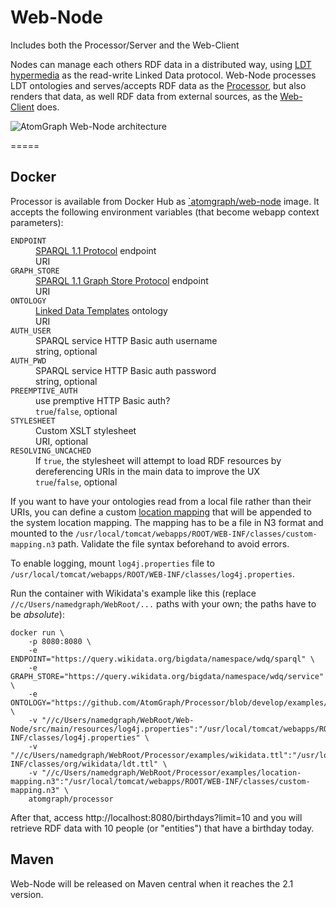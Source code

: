 # Web-Node
Includes both the Processor/Server and the Web-Client

Nodes can manage each others RDF data in a distributed way, using [LDT hypermedia](https://atomgraph.github.io/Linked-Data-Templates/#hypermedia) as the read-write Linked Data protocol.
Web-Node processes LDT ontologies and serves/accepts RDF data as the [Processor](../../../Processor), but also renders that data, as well RDF data from external sources, as the [Web-Client](../../../Web-Client) does.

![AtomGraph Web-Node architecture](https://raw.github.com/AtomGraph/Web-Node/master/architecture.jpg)

=====

Docker
------

Processor is available from Docker Hub as [`atomgraph/web-node](https://hub.docker.com/r/atomgraph/web-node/) image.
It accepts the following environment variables (that become webapp context parameters):

<dl>
    <dt><code>ENDPOINT</code></dt>
    <dd><a href="https://www.w3.org/TR/sparql11-protocol/">SPARQL 1.1 Protocol</a> endpoint</dd>
    <dd>URI</dd>
    <dt><code>GRAPH_STORE</code></dt>
    <dd><a href="https://www.w3.org/TR/sparql11-http-rdf-update/">SPARQL 1.1 Graph Store Protocol</a> endpoint</dd>
    <dd>URI</dd>
    <dt><code>ONTOLOGY</code></dt>
    <dd><a href="https://atomgraph.github.io/Linked-Data-Templates/">Linked Data Templates</a> ontology</dd>
    <dd>URI</dd>
    <dt><code>AUTH_USER</code></dt>
    <dd>SPARQL service HTTP Basic auth username</dd>
    <dd>string, optional</dd>
    <dt><code>AUTH_PWD</code></dt>
    <dd>SPARQL service HTTP Basic auth password</dd>
    <dd>string, optional</dd>
    <dt><code>PREEMPTIVE_AUTH</code></dt>
    <dd>use premptive HTTP Basic auth?</dd>
    <dd><code>true</code>/<code>false</code>, optional</dd>
    <dt><code>STYLESHEET</code></dt>
    <dd>Custom XSLT stylesheet</dd>
    <dd>URI, optional</dd>
    <dt><code>RESOLVING_UNCACHED</code></dt>
    <dd>If <code>true</code>, the stylesheet will attempt to load RDF resources by dereferencing URIs in the main data to improve the UX</dd>
    <dd><code>true</code>/<code>false</code>, optional</dd>
</dl>

If you want to have your ontologies read from a local file rather than their URIs, you can define a custom [location mapping](https://jena.apache.org/documentation/notes/file-manager.html#the-locationmapper-configuration-file) that will be appended to the system location mapping.
The mapping has to be a file in N3 format and mounted to the `/usr/local/tomcat/webapps/ROOT/WEB-INF/classes/custom-mapping.n3` path. Validate the file syntax beforehand to avoid errors.

To enable logging, mount `log4j.properties` file to `/usr/local/tomcat/webapps/ROOT/WEB-INF/classes/log4j.properties`.

Run the container with Wikidata's example like this (replace `//c/Users/namedgraph/WebRoot/...` paths with your own; the paths have to be _absolute_):

    docker run \
        -p 8080:8080 \
        -e ENDPOINT="https://query.wikidata.org/bigdata/namespace/wdq/sparql" \
        -e GRAPH_STORE="https://query.wikidata.org/bigdata/namespace/wdq/service" \
        -e ONTOLOGY="https://github.com/AtomGraph/Processor/blob/develop/examples/wikidata#" \
        -v "//c/Users/namedgraph/WebRoot/Web-Node/src/main/resources/log4j.properties":"/usr/local/tomcat/webapps/ROOT/WEB-INF/classes/log4j.properties" \
        -v "//c/Users/namedgraph/WebRoot/Processor/examples/wikidata.ttl":"/usr/local/tomcat/webapps/ROOT/WEB-INF/classes/org/wikidata/ldt.ttl" \
        -v "//c/Users/namedgraph/WebRoot/Processor/examples/location-mapping.n3":"/usr/local/tomcat/webapps/ROOT/WEB-INF/classes/custom-mapping.n3" \
        atomgraph/processor

After that, access http://localhost:8080/birthdays?limit=10 and you will retrieve RDF data with 10 people (or "entities") that have a birthday today.

Maven
-----

Web-Node will be released on Maven central when it reaches the 2.1 version.